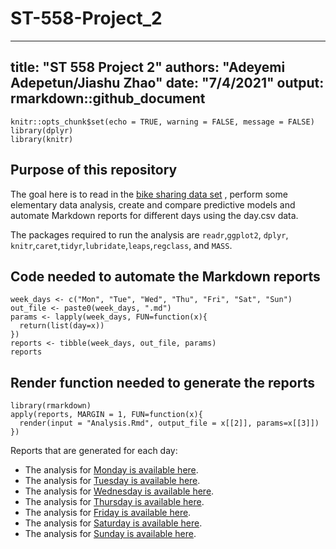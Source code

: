 # ST-558-Project_2

---
title: "ST 558 Project 2"
authors: "Adeyemi Adepetun/Jiashu Zhao"
date: "7/4/2021"
output: rmarkdown::github_document
---

```{r setup, include=FALSE}
knitr::opts_chunk$set(echo = TRUE, warning = FALSE, message = FALSE)
library(dplyr)
library(knitr)
```

## Purpose of this repository
The goal here is to read in the [bike sharing data set](https://archive.ics.uci.edu/ml/datasets/Bike+Sharing+Dataset) , perform some elementary data analysis, create and compare predictive models and automate Markdown reports for different days using the day.csv data.

The packages required to run the analysis are `readr`,`ggplot2`, `dplyr`, `knitr`,`caret`,`tidyr`,`lubridate`,`leaps`,`regclass`, and `MASS`.


## Code needed to automate the Markdown reports

```{r}
week_days <- c("Mon", "Tue", "Wed", "Thu", "Fri", "Sat", "Sun")
out_file <- paste0(week_days, ".md")
params <- lapply(week_days, FUN=function(x){
  return(list(day=x))
})
reports <- tibble(week_days, out_file, params)
reports
```


## Render function needed to generate the reports
```{r, eval=F}
library(rmarkdown)
apply(reports, MARGIN = 1, FUN=function(x){
  render(input = "Analysis.Rmd", output_file = x[[2]], params=x[[3]])
})
```


Reports that are generated for each day:   

* The analysis for [Monday is available here](Analysis.md).    
* The analysis for [Tuesday is available here](tuesday.md).    
* The analysis for [Wednesday is available here](wednesday.md).    
* The analysis for [Thursday is available here](thursday.md).    
* The analysis for [Friday is available here](friday.md).    
* The analysis for [Saturday is available here](saturday.md).    
* The analysis for [Sunday is available here](sunday.md).    
